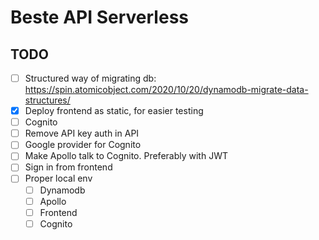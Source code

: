# Beste API Serverless

## TODO

- [ ] Structured way of migrating db: https://spin.atomicobject.com/2020/10/20/dynamodb-migrate-data-structures/
- [x] Deploy frontend as static, for easier testing
- [ ] Cognito
- [ ] Remove API key auth in API
- [ ] Google provider for Cognito
- [ ] Make Apollo talk to Cognito. Preferably with JWT
- [ ] Sign in from frontend
- [ ] Proper local env
  - [ ] Dynamodb
  - [ ] Apollo
  - [ ] Frontend
  - [ ] Cognito
